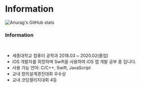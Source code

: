 # Information

![Anurag's GitHub stats](https://github-readme-stats.vercel.app/api?username=LeeCheolgu&count_private=true)

<!-- [![Solved.ac
프로필](http://mazassumnida.wtf/api/v2/generate_badge?boj=cjfrn0443)](https://solved.ac/cjfrn0443)
 -->
 
<h3>Information</h3>
<br>
<ul>
  <li> 세종대학교 컴퓨터 공학과 2018.03 ~ 2020.02(졸업)
  <li> iOS 개발자를 희망하며 Swift을 사용하여 iOS 앱 개발 공부 중 입니다.
  <li> 사용 가능 언어: C/C++, Swift, JavaScript
  <li> 교내 창의설계경진대회 우수상
  <li> 교내 코딩챌리지대회 4등
</ul>
<br>


<!-- <h3>iOS 프로젝트</h3>
<br>
<ul>
  <li><h4>ByteCoin</h4></li>
  <li>https://github.com/LeeCheolGu/ByteCoin-iOS13</li>
  <li><h4>Flash Chat-채팅 앱</h4></li>
  <li>https://github.com/LeeCheolGu/Flash-Chat-iOS13</li>
  <li><h4>News App</h4></li>
  <li>https://github.com/LeeCheolGu/NewsApp</li>
  <li>TableView 및 데이터 통신 연습</li>
  
</ul>
<br>
<h3>WIGO</h3>
<br>
<ul>
  <li>웹프로그래밍 프로젝트(2018.03 ~ 2018.06)</li>
  <li>서울에서 혼자 갈 수 있는 장소 추천 사이트</li>
  <li>https://github.com/LeeCheolGu/WebProgrammingProject2018-1</li>
</ul>
<br>
<h3>Vlock</h3>
<br>
<ul>
  <li>캡스톤 디자인 수업 프로젝트 (2019.03~2019~06)</li>
  <li>블록체인을 활용한 Vote System</li>
  <li>https://github.com/LeeCheolGu/Vlock</li>
</ul>
<br>
<h3>Deep learning에 관한 논문 세미나</h3>
<br>
<ul>
  <li>방학중에 학교 친구들과 딥러닝에 대한 세미나 (2019.06~2019.08)</li>
  <li>https://github.com/LeeCheolGu/Seminar-for-dissertation</li>
</ul>
<br>
<h3>GeniePet-Server</h3>
<br>
<ul>
  <li>창의 학기제를 통한 프로젝트(2019.07 ~ 2019.12)</li>
  <li>딥러닝 기반 반려동물 인식을 활용한 사용자 편의 중심의 큐레이션 서비스 플랫폼 개발</li>
  <li>https://github.com/LeeCheolGu/GeniePet_Server</li>
</ul>
<br>
<h3>React-Management-Tutorial</h3>
<br>
<ul>
  <li>React.js Tutorial</li>
  <li>React.js를 학습하기 위한 간단한 고객 관리 시스템 개발</li>
  <li>https://github.com/LeeCheolGu/React-Management-Tutorial</li>
</ul>
<br>
<h3>MovieQL</h3>
<br>
<ul>
  <li>Movie API with Graphql</li>
  <li>GraphQL를 학습하기 위한 간단한 Movie API 개발</li>
  <li>https://github.com/LeeCheolGu/MovieQL</li>
</ul> -->
